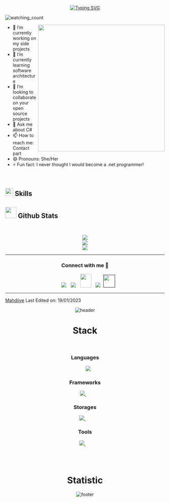 
<p align="center">
<a href="https://git.io/typing-svg"><img src="https://readme-typing-svg.demolab.com?font=Georgia&weight=800&pause=1000&size=33&color=042D5E&width=370&height=100&lines=Hola+%2C+Soy+Mauro+%F0%9F%91%8B" alt="Typing SVG" /></a>
</p>
<p align="left"> 
<img src="https://komarev.com/ghpvc/?username=Mahdiiye&color=brightgreen" alt="watching_count" />
 </p>
	

<picture> <img align="right" src="https://mir-s3-cdn-cf.behance.net/project_modules/disp/601014116770475.6068beff4640a.gif" width = 400px></picture>

- 🔭 I’m currently working on my side projects
- 🌱 I’m currently learning software architecture
- 👯 I’m looking to collaborate on your open source projects
- 💬 Ask me about C#
- 📫 How to reach me: Contact part
- 😄 Pronouns: She/Her
- ⚡ Fun fact: I never thought I would become a .net programmer!

<br>

## <img src="https://media2.giphy.com/media/QssGEmpkyEOhBCb7e1/giphy.gif?cid=ecf05e47a0n3gi1bfqntqmob8g9aid1oyj2wr3ds3mg700bl&rid=giphy.gif" width ="25"><b> Skills</b>



## <img src="https://media.giphy.com/media/iY8CRBdQXODJSCERIr/giphy.gif" width="35"><b> Github Stats </b>
<br>

<div align="center">

![](https://github-readme-stats.vercel.app/api?username=Mahdiiye&theme=dracula&hide_border=false&include_all_commits=true&count_private=true)<br/>
![](https://github-readme-streak-stats.herokuapp.com/?user=Mahdiiye&theme=dracula&hide_border=false)<br/>
![](https://github-readme-stats.vercel.app/api/top-langs/?username=Mahdiiye&theme=dracula&hide_border=false&include_all_commits=true&count_private=true&layout=compact)
	
</a>
</div>



-----

<h3 align="center" >Connect with me 🤝 </h3>

<p align="center">

 <div align="center"  class="icons-social" style="margin-left: 10px;">
        <a   target="_blank" href="https://www.linkedin.com/in/">
			<img src="https://img.icons8.com/doodle/40/000000/linkedin--v2.png" style="margin-left: 10px;" ></a>
        <a style="margin-left: 10px;" target="_blank" href="">
		<img src="https://img.icons8.com/doodle/40/000000/github--v1.png"></a>
           <a style="margin-left: 10px;" target="_blank" href="https://">
		<img src="https://img.icons8.com/doodle/2x/gmail-new.png" style=" width:35px; height:43px;"></a>
		<a style="margin-left: 10px;" target="_blank" href="">
				<img src="https://img.icons8.com/external-tal-revivo-color-tal-revivo/40/000000/external-stack-overflow-is-a-question-and-answer-site-for-professional-logo-color-tal-revivo.png"></a>
		<a style="margin-left: 5px;" target="_blank" href="">
					<img src="https://img.icons8.com/ultraviolet/2x/resume.png" style=" width:37px; height:40px;"></a>
      </div>

</p>


	

</div>


------
[Mahdiiye](https://github.com/Mahdiiye)
Last Edited on: 19/01/2023

<!-- HEADER -->
<div align="center" width="100">
  <img src="https://capsule-render.vercel.app/api?color=0:1408d0,50:0860d0,100:08c4d0&height=250&section=header&text=Mauro%20Campani%20&fontSize=30&type=waving&fontColor=fefefe&&animation=fadeIn"
  alt="header"/>
</div>

<!-- STACK -->
<div align="center" width="100">
  <h1>Stack</h1>
  
  <!-- Languages -->
  </br>
  <h3>Languages</h3>
    &nbsp;&nbsp;&nbsp;&nbsp;
<a href="https://skillicons.dev">
    <img src="https://skillicons.dev/icons?i=py,html,css,js,php" />
  </a>
    
  
  <!-- Frameworks -->
  </br>
  <h3>Frameworks</h3>
  <a href="https://skillicons.dev">
    <img src="https://skillicons.dev/icons?i=django,fastapi,flask,react,vue,bootstrap,tailwind" />
  </a>
    &nbsp;&nbsp;&nbsp;

  
  
  <!-- Storages -->
  </br>
  <h3>Storages</h3>
<a href="https://skillicons.dev">
    <img src="https://skillicons.dev/icons?i=mysql,mongodb,postgres" />
  </a>
    &nbsp;&nbsp;&nbsp;&nbsp;
  
  <!-- Tools -->
  </br>
  <h3>Tools</h3>
  <a href="https://skillicons.dev">
    <img src="https://skillicons.dev/icons?i=git,github,docker,vscode" />
  </a>
    &nbsp;&nbsp;&nbsp;&nbsp;
  
</div>

</br>
</br>
</br>

<!-- STATS -->
<div align="center" width="100">
  <h1>Statistic</h1>
    
<!-- FOOTER -->
<div align="center" width="100">
  <img src="https://capsule-render.vercel.app/api?color=0:1408d0,50:0860d0,100:08c4d0&height=100&section=footer&fontSize=30&type=waving&fontColor=fefefe"
  alt="footer" />
</div>
